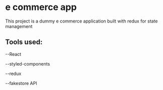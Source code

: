 # e commerce app

This project is a dummy e commerce application built with redux for state management

## Tools used:

--React

--styled-components

--redux

--fakestore API
